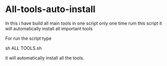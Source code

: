 # All-tools-auto-install
In this i have build all main tools in one script only one time rum this script it will automatically install all important tools

For run the script type

sh ALL TOOLS.sh


it will automatically install all the tools.
